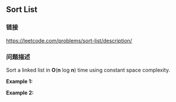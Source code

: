 ## Sort List  
### 链接  
https://leetcode.com/problems/sort-list/description/  
### 问题描述
Sort a linked list in **O**(**n** log **n**) time using constant space complexity.

**Example 1:**

**Example 2:**
